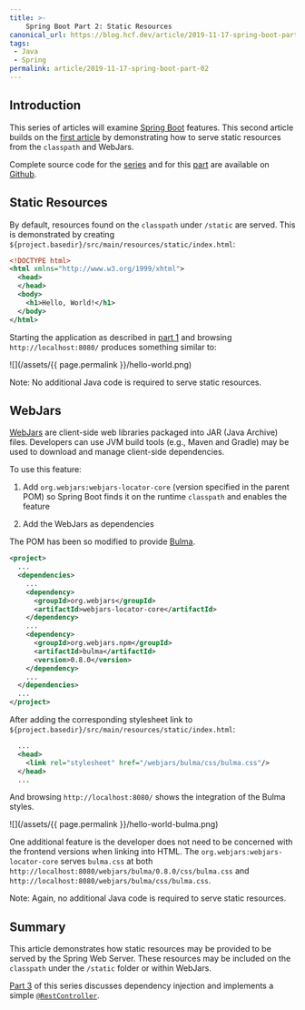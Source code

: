 ```yaml
---
title: >-
    Spring Boot Part 2: Static Resources
canonical_url: https://blog.hcf.dev/article/2019-11-17-spring-boot-part-02/
tags:
 - Java
 - Spring
permalink: article/2019-11-17-spring-boot-part-02
---
```


## Introduction

This series of articles will examine
[Spring Boot](https://spring.io/projects/spring-boot)
features.  This second article builds on the
[first article](/article/2019-11-16-spring-boot-part-01/)
by demonstrating how to serve static resources from the `classpath` and
WebJars.

Complete source code for the
[series](https://github.com/allen-ball/spring-boot-web-server)
and for this
[part](https://github.com/allen-ball/spring-boot-web-server/tree/master/part-02)
are available on [Github](https://github.com/allen-ball).

## Static Resources

By default, resources found on the `classpath` under `/static` are served.
This is demonstrated by creating
`${project.basedir}/src/main/resources/static/index.html`:

``` xml
<!DOCTYPE html>
<html xmlns="http://www.w3.org/1999/xhtml">
  <head>
  </head>
  <body>
    <h1>Hello, World!</h1>
  </body>
</html>
```

Starting the application as described in
[part 1](/article/2019-11-16-spring-boot-part-01/) and
browsing `http://localhost:8080/` produces something similar to:

![](/assets/{{ page.permalink }}/hello-world.png)

Note: No additional Java code is required to serve static resources.

## WebJars

[WebJars](https://www.webjars.org/) are client-side web
libraries packaged into JAR (Java Archive) files.  Developers can use JVM
build tools (e.g., Maven and Gradle) may be used to download and manage
client-side dependencies.

To use this feature:

1. Add `org.webjars:webjars-locator-core` (version specified in the parent
POM) so Spring Boot finds it on the runtime `classpath` and enables the
feature

2. Add the WebJars as dependencies

The POM has been so modified to provide
[Bulma](https://bulma.io/).

``` xml
<project>
  ...
  <dependencies>
    ...
    <dependency>
      <groupId>org.webjars</groupId>
      <artifactId>webjars-locator-core</artifactId>
    </dependency>
    ...
    <dependency>
      <groupId>org.webjars.npm</groupId>
      <artifactId>bulma</artifactId>
      <version>0.8.0</version>
    </dependency>
    ...
  </dependencies>
  ...
</project>
```

After adding the corresponding stylesheet link to
`${project.basedir}/src/main/resources/static/index.html`:

``` xml
  ...
  <head>
    <link rel="stylesheet" href="/webjars/bulma/css/bulma.css"/>
  </head>
  ...
```

And browsing `http://localhost:8080/` shows the integration of the Bulma
styles.

![](/assets/{{ page.permalink }}/hello-world-bulma.png)

One additional feature is the developer does not need to be concerned with
the frontend versions when linking into HTML.  The
`org.webjars:webjars-locator-core` serves `bulma.css` at both
`http://localhost:8080/webjars/bulma/0.8.0/css/bulma.css` and
`http://localhost:8080/webjars/bulma/css/bulma.css`.

Note: Again, no additional Java code is required to serve static resources.

## Summary

This article demonstrates how static resources may be provided to be served
by the Spring Web Server.  These resources may be included on the
`classpath` under the `/static` folder or within WebJars.

[Part 3](/article/2019-12-15-spring-boot-part-03/) of this
series discusses dependency injection and implements a simple
[`@RestController`](https://docs.spring.io/spring/docs/5.3.6/javadoc-api/org/springframework/web/bind/annotation/RestController.html).
